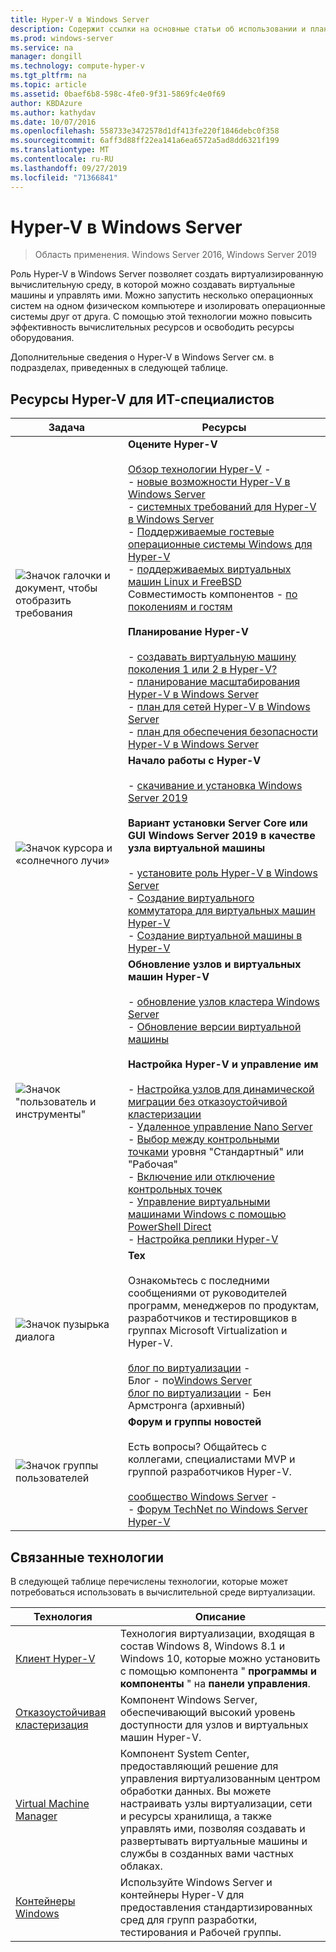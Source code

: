 ```yaml
---
title: Hyper-V в Windows Server
description: Содержит ссылки на основные статьи об использовании и планировании, развертывании и управлении Hyper-V.
ms.prod: windows-server
ms.service: na
manager: dongill
ms.technology: compute-hyper-v
ms.tgt_pltfrm: na
ms.topic: article
ms.assetid: 0baef6b8-598c-4fe0-9f31-5869fc4e0f69
author: KBDAzure
ms.author: kathydav
ms.date: 10/07/2016
ms.openlocfilehash: 558733e3472578d1df413fe220f1846debc0f358
ms.sourcegitcommit: 6aff3d88ff22ea141a6ea6572a5ad8dd6321f199
ms.translationtype: MT
ms.contentlocale: ru-RU
ms.lasthandoff: 09/27/2019
ms.locfileid: "71366841"
---
```

# <a name="hyper-v-on-windows-server"></a>Hyper-V в Windows Server

>Область применения. Windows Server 2016, Windows Server 2019

Роль Hyper-V в Windows Server позволяет создать виртуализированную вычислительную среду, в которой можно создавать виртуальные машины и управлять ими. Можно запустить несколько операционных систем на одном физическом компьютере и изолировать операционные системы друг от друга. С помощью этой технологии можно повысить эффективность вычислительных ресурсов и освободить ресурсы оборудования.

Дополнительные сведения о Hyper-V в Windows Server см. в подразделах, приведенных в следующей таблице.

## <a name="hyper-v-resources-for-it-pros"></a>Ресурсы Hyper-V для ИТ-специалистов

|Задача |Ресурсы|
|---|---|
|![Значок галочки и документ, чтобы отобразить требования](media/All_Symbols_MeetsRequirements.png)|**Оцените Hyper-V**<br /><br />[Обзор технологии Hyper-V](Hyper-V-Technology-Overview.md) - <br />- [новые возможности Hyper-V в Windows Server](What-s-new-in-Hyper-V-on-Windows.md)<br />- [системных требований для Hyper-V в Windows Server](System-requirements-for-Hyper-V-on-Windows.md)<br />- [Поддерживаемые гостевые операционные системы Windows для Hyper-V](Supported-Windows-guest-operating-systems-for-Hyper-V-on-Windows.md) <br />- [поддерживаемых виртуальных машин Linux и FreeBSD](Supported-Linux-and-FreeBSD-virtual-machines-for-Hyper-V-on-Windows.md)<br />Совместимость компонентов - [по поколениям и гостям](Hyper-V-feature-compatibility-by-generation-and-guest.md) <br /><br />**Планирование Hyper-V**<br /><br />- [создавать виртуальную машину поколения 1 или 2 в Hyper-V?](plan/Should-I-create-a-generation-1-or-2-virtual-machine-in-Hyper-V.md) <br />- [планирование масштабирования Hyper-V в Windows Server](plan/plan-hyper-v-scalability-in-windows-server.md) <br />- [план для сетей Hyper-V в Windows Server](plan/plan-hyper-v-networking-in-windows-server.md) <br />- [план для обеспечения безопасности Hyper-V в Windows Server](plan/plan-hyper-v-security-in-windows-server.md)|
|![Значок курсора и «солнечного лучи»](media/All_Symbols_GetStarted.png)|**Начало работы с Hyper-V**<br /><br />- [скачивание и установка Windows Server 2019](https://www.microsoft.com/evalcenter/evaluate-windows-server-2019)<br /><br />**Вариант установки Server Core или GUI Windows Server 2019 в качестве узла виртуальной машины**<br /><br />- [установите роль Hyper-V в Windows Server](get-started/Install-the-Hyper-V-role-on-Windows-Server.md)<br />- [Создание виртуального коммутатора для виртуальных машин Hyper-V](get-started/Create-a-virtual-switch-for-Hyper-V-virtual-machines.md)<br />- [Создание виртуальной машины в Hyper-V](get-started/Create-a-virtual-machine-in-Hyper-V.md)|
|![Значок "пользователь и инструменты"](media/All_Symbols_Administrator.png)|**Обновление узлов и виртуальных машин Hyper-V**<br /><br />- [обновление узлов кластера Windows Server](../../failover-clustering/Cluster-Operating-System-Rolling-Upgrade.md)<br />- [Обновление версии виртуальной машины](deploy/Upgrade-virtual-machine-version-in-Hyper-V-on-Windows-or-Windows-Server.md)<br /><br />**Настройка Hyper-V и управление им**<br /><br />- [Настройка узлов для динамической миграции без отказоустойчивой кластеризации](deploy/Set-up-hosts-for-live-migration-without-Failover-Clustering.md)<br />- [Удаленное управление Nano Server](../../get-started/manage-nano-server.md)<br />- [Выбор между контрольными точками](manage/Choose-between-standard-or-production-checkpoints-in-Hyper-V.md) уровня "Стандартный" или "Рабочая"<br />- [Включение или отключение контрольных точек](manage/Enable-or-disable-checkpoints-in-Hyper-V.md)<br />- [Управление виртуальными машинами Windows с помощью PowerShell Direct](manage/Manage-Windows-virtual-machines-with-PowerShell-Direct.md)<br />- [Настройка реплики Hyper-V](manage/Set-up-Hyper-V-Replica.md)|
|![Значок пузырька диалога](media/All_Symbols_Chat.png)|**Тех**<br /><br />Ознакомьтесь с последними сообщениями от руководителей программ, менеджеров по продуктам, разработчиков и тестировщиков в группах Microsoft Virtualization и Hyper-V.<br /><br />[блог по виртуализации](https://blogs.technet.com/b/virtualization/) - <br />Блог -  по[Windows Server](https://blogs.technet.com/b/windowsserver/)<br />[блог по виртуализации](https://blogs.msdn.com/b/virtual_pc_guy/) -  Бен Армстронга (архивный)|
|![Значок группы пользователей](media/All_Symbols_Users_Group.png)|**Форум и группы новостей**<br /><br />Есть вопросы? Общайтесь с коллегами, специалистами MVP и группой разработчиков Hyper-V.<br /><br />[сообщество Windows Server](https://techcommunity.microsoft.com/t5/Windows-Server/ct-p/Windows-Server) - <br />- [Форум TechNet по Windows Server Hyper-V](https://social.technet.microsoft.com/Forums/windowsserver/home?forum=winserverhyperv)|

## <a name="related-technologies"></a>Связанные технологии

В следующей таблице перечислены технологии, которые может потребоваться использовать в вычислительной среде виртуализации.

|Технология|Описание|
|--------------|---------------|
|[Клиент Hyper-V](https://docs.microsoft.com/virtualization/hyper-v-on-windows/index)|Технология виртуализации, входящая в состав Windows 8, Windows 8.1 и Windows 10, которые можно установить с помощью компонента " **программы и компоненты** " на **панели управления**.|
|[Отказоустойчивая кластеризация](https://docs.microsoft.com/windows-server/failover-clustering/whats-new-in-failover-clustering)|Компонент Windows Server, обеспечивающий высокий уровень доступности для узлов и виртуальных машин Hyper-V.|
|[Virtual Machine Manager](https://docs.microsoft.com/system-center/vmm/overview)|Компонент System Center, предоставляющий решение для управления виртуализованным центром обработки данных. Вы можете настраивать узлы виртуализации, сети и ресурсы хранилища, а также управлять ими, позволяя создавать и развертывать виртуальные машины и службы в созданных вами частных облаках.|
|[Контейнеры Windows](https://docs.microsoft.com/virtualization/windowscontainers/)|Используйте Windows Server и контейнеры Hyper-V для предоставления стандартизированных сред для групп разработки, тестирования и Рабочей группы.|